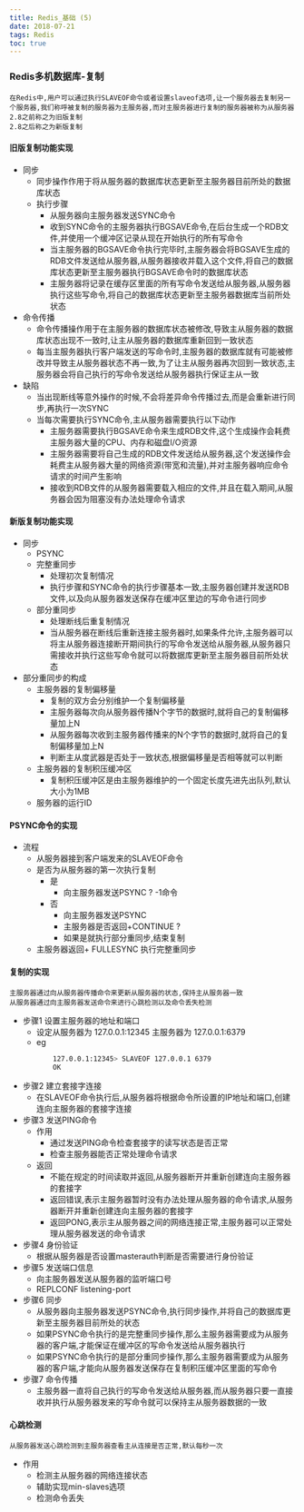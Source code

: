 ```yaml
---
title: Redis_基础 (5)
date: 2018-07-21
tags: Redis
toc: true
---
```


### Redis多机数据库-复制
    在Redis中,用户可以通过执行SLAVEOF命令或者设置slaveof选项,让一个服务器去复制另一个服务器,我们称呼被复制的服务器为主服务器,而对主服务器进行复制的服务器被称为从服务器
    2.8之前称之为旧版复制
    2.8之后称之为新版复制

<!-- more -->

#### 旧版复制功能实现
- 同步
    * 同步操作作用于将从服务器的数据库状态更新至主服务器目前所处的数据库状态
    * 执行步骤
        * 从服务器向主服务器发送SYNC命令
        * 收到SYNC命令的主服务器执行BGSAVE命令,在后台生成一个RDB文件,并使用一个缓冲区记录从现在开始执行的所有写命令
        * 当主服务器的BGSAVE命令执行完毕时,主服务器会将BGSAVE生成的RDB文件发送给从服务器,从服务器接收并载入这个文件,将自己的数据库状态更新至主服务器执行BGSAVE命令时的数据库状态
        * 主服务器将记录在缓存区里面的所有写命令发送给从服务器,从服务器执行这些写命令,将自己的数据库状态更新至主服务器数据库当前所处状态
- 命令传播
    * 命令传播操作用于在主服务器的数据库状态被修改,导致主从服务器的数据库状态出现不一致时,让主从服务器的数据库重新回到一致状态
    * 每当主服务器执行客户端发送的写命令时,主服务器的数据库就有可能被修改并导致主从服务器状态不再一致,为了让主从服务器再次回到一致状态,主服务器会将自己执行的写命令发送给从服务器执行保证主从一致
- 缺陷
    * 当出现断线等意外操作的时候,不会将差异命令传播过去,而是会重新进行同步,再执行一次SYNC
    * 当每次需要执行SYNC命令,主从服务器需要执行以下动作
        * 主服务器需要执行BGSAVE命令来生成RDB文件,这个生成操作会耗费主服务器大量的CPU、内存和磁盘I/O资源
        * 主服务器需要将自己生成的RDB文件发送给从服务器,这个发送操作会耗费主从服务器大量的网络资源(带宽和流量),并对主服务器响应命令请求的时间产生影响
        * 接收到RDB文件的从服务器需要载入相应的文件,并且在载入期间,从服务器会因为阻塞没有办法处理命令请求

#### 新版复制功能实现
- 同步
    * PSYNC
    * 完整重同步
        * 处理初次复制情况
        * 执行步骤和SYNC命令的执行步骤基本一致,主服务器创建并发送RDB文件,以及向从服务器发送保存在缓冲区里边的写命令进行同步
    * 部分重同步
        * 处理断线后重复制情况
        * 当从服务器在断线后重新连接主服务器时,如果条件允许,主服务器可以将主从服务器连接断开期间执行的写命令发送给从服务器,从服务器只需接收并执行这些写命令就可以将数据库更新至主服务器目前所处状态
- 部分重同步的构成
    * 主服务器的复制偏移量
        * 复制的双方会分别维护一个复制偏移量
        * 主服务器每次向从服务器传播N个字节的数据时,就将自己的复制偏移量加上N
        * 从服务器每次收到主服务器传播来的N个字节的数据时,就将自己的复制偏移量加上N
        * 判断主从度武器是否处于一致状态,根据偏移量是否相等就可以判断
    * 主服务器的复制积压缓冲区
        * 复制积压缓冲区是由主服务器维护的一个固定长度先进先出队列,默认大小为1MB
    * 服务器的运行ID

#### PSYNC命令的实现
- 流程
    * 从服务器接到客户端发来的SLAVEOF命令
    * 是否为从服务器的第一次执行复制
        * 是
            * 向主服务器发送PSYNC ? -1命令
        * 否
            * 向主服务器发送PSYNC <runid> <offset>
            * 主服务器是否返回+CONTINUE ?
            * 如果是就执行部分重同步,结束复制
    * 主服务器返回+ FULLESYNC <runid> <offset> 执行完整重同步

#### 复制的实现
    主服务器通过向从服务器传播命令来更新从服务器的状态,保持主从服务器一致
    从服务器通过向主服务器发送命令来进行心跳检测以及命令丢失检测
- 步骤1 设置主服务器的地址和端口
    * 设定从服务器为 127.0.0.1:12345 主服务器为 127.0.0.1:6379
    * eg
        ```bash
            127.0.0.1:12345> SLAVEOF 127.0.0.1 6379
            OK
        ```
- 步骤2 建立套接字连接
    * 在SLAVEOF命令执行后,从服务器将根据命令所设置的IP地址和端口,创建连向主服务器的套接字连接
- 步骤3 发送PING命令
    * 作用
        * 通过发送PING命令检查套接字的读写状态是否正常
        * 检查主服务器能否正常处理命令请求
    * 返回
        * 不能在规定的时间读取并返回,从服务器断开并重新创建连向主服务器的套接字
        * 返回错误,表示主服务器暂时没有办法处理从服务器的命令请求,从服务器断开并重新创建连向主服务器的套接字
        * 返回PONG,表示主从服务器之间的网络连接正常,主服务器可以正常处理从服务器发送的命令请求
- 步骤4 身份验证
    * 根据从服务器是否设置masterauth判断是否需要进行身份验证
- 步骤5 发送端口信息
    * 向主服务器发送从服务器的监听端口号
    * REPLCONF listening-port <port-number>
- 步骤6 同步
    * 从服务器向主服务器发送PSYNC命令,执行同步操作,并将自己的数据库更新至主服务器目前所处的状态
    * 如果PSYNC命令执行的是完整重同步操作,那么主服务器需要成为从服务器的客户端,才能保证在缓冲区的写命令发送给从服务器执行
    * 如果PSYNC命令执行的是部分重同步操作,那么主服务器需要成为从服务器的客户端,才能向从服务器发送保存在复制积压缓冲区里面的写命令
- 步骤7 命令传播
    * 主服务器一直将自己执行的写命令发送给从服务器,而从服务器只要一直接收并执行从服务器发来的写命令就可以保持主从服务器数据的一致

#### 心跳检测
    从服务器发送心跳检测到主服务器查看主从连接是否正常,默认每秒一次
- 作用
    * 检测主从服务器的网络连接状态
    * 辅助实现min-slaves选项
    * 检测命令丢失

